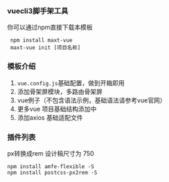 ### vuecli3脚手架工具

 你可以通过npm直接下载本模板

 ```
  npm install maxt-vue
  maxt-vue init [项目名称]

 ```

### 模板介绍

1. `vue.config.js`基础配置，做到开箱即用
2. 添加骨架屏模块，多路由骨架屏
3. vue例子（不包含语法示例，基础语法请参考vue官网）
4. 更多vue 项目基础结构添加中
5. 添加axios 基础适配文件




### 插件列表
 px转换成rem  设计稿尺寸为  750
  ```
  npm install amfe-flexible -S
  npm install postcss-px2rem -S

  ```
